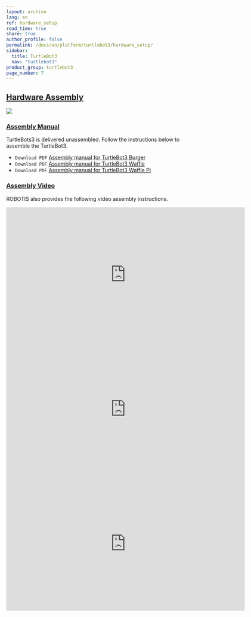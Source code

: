 ```yaml
---
layout: archive
lang: en
ref: hardware_setup
read_time: true
share: true
author_profile: false
permalink: /docs/en/platform/turtlebot3/hardware_setup/
sidebar:
  title: TurtleBot3
  nav: "turtlebot3"
product_group: turtlebot3
page_number: 7
---
```


<div style="counter-reset: h1 3"></div>
<div style="counter-reset: h2 3"></div>

<!--[dummy Header 1]>
  <h1 id="dummy">Quick Start Guide</h1>
  <h2 id="dummy">Hardware Setup</h2>
  <p class="dummy_content">TurtleBot3 Assembly Information</p>
<![end dummy Header 1]-->

## [Hardware Assembly](#hardware-assembly)

![](/assets/images/platform/turtlebot3/hardware_setup/turtlebot3_models.png)

### [Assembly Manual](#assembly-manual)

TurtleBots3 is delivered unassembled. Follow the instructions below to assemble the TurtleBot3.

- `Download PDF` [Assembly manual for TurtleBot3 Burger](http://www.robotis.com/service/download.php?no=748)
- `Download PDF` [Assembly manual for TurtleBot3 Waffle](http://www.robotis.com/service/download.php?no=749)
- `Download PDF` [Assembly manual for TurtleBot3 Waffle Pi](http://www.robotis.com/service/download.php?no=750)

### [Assembly Video](#assembly-video)

ROBOTIS also provides the following video assembly instructions.

<iframe width="640" height="360" src="https://www.youtube.com/embed/rvm-m2ogrLA" frameborder="0" allowfullscreen></iframe>

<iframe width="640" height="360" src="https://www.youtube.com/embed/1nTMyr4ybi0" frameborder="0" allowfullscreen></iframe>

<iframe width="640" height="360" src="https://www.youtube.com/embed/5D9S_tcenL4" frameborder="0" allowfullscreen></iframe>
